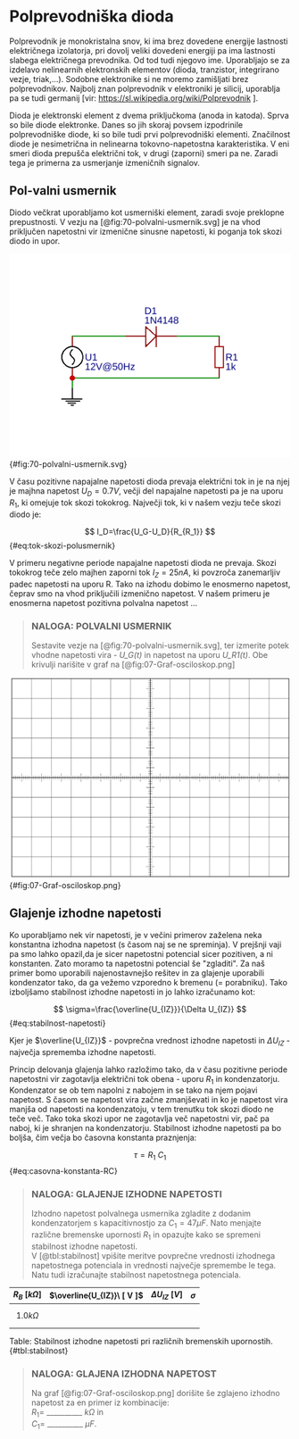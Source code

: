 # Polprevodniška dioda

Polprevodnik je monokristalna snov, ki ima brez dovedene energije lastnosti električnega izolatorja, pri dovolj veliki dovedeni energiji pa ima lastnosti slabega električnega prevodnika. Od tod tudi njegovo ime. Uporabljajo se za izdelavo nelinearnih elektronskih elementov (dioda, tranzistor, integrirano vezje, triak,\...). Sodobne elektronike si ne moremo zamišljati brez polprevodnikov. Najbolj znan polprevodnik v
elektroniki je silicij, uporablja pa se tudi germanij  \[vir:
https://sl.wikipedia.org/wiki/Polprevodnik \].

Dioda je elektronski element z dvema priključkoma (anoda in katoda).  Sprva so bile diode elektronke. Danes so jih skoraj povsem izpodrinile polprevodniške diode, ki so bile tudi prvi polprevodniški elementi.  Značilnost diode je nesimetrična in nelinearna tokovno-napetostna karakteristika. V eni smeri dioda prepušča električni tok, v drugi (zaporni) smeri pa ne. Zaradi tega je primerna za usmerjanje izmeničnih signalov.

## Pol-valni usmernik

Diodo večkrat uporabljamo kot usmerniški element, zaradi svoje preklopne prepustnosti. V vezju na [@fig:70-polvalni-usmernik.svg] je na vhod priključen napetostni vir izmenične sinusne napetosti, ki poganja tok skozi diodo in upor.

![Polvalni usmernik s polprevodniško diodo.](./slike/70-polvalni-usmernik.svg){#fig:70-polvalni-usmernik.svg}

V času pozitivne napajalne napetosti dioda prevaja električni tok in je na njej je majhna napetost $U_D= 0.7V$, večji del napajalne napetosti pa je na uporu $R_1$, ki omejuje tok skozi tokokrog. Največji tok, ki v našem vezju teče skozi diodo je:

$$ I_D=\frac{U_G-U_D}{R_{R_1}} $${#eq:tok-skozi-polusmernik}

V primeru negativne periode napajalne napetosti dioda ne prevaja. Skozi
tokokrog teče zelo majhen zaporni tok $I_Z= 25 nA$, ki povzroča
zanemarljiv padec napetosti na uporu R. Tako na izhodu dobimo le
enosmerno napetost, čeprav smo na vhod priključili izmenično napetost. V
našem primeru je enosmerna napetost pozitivna polvalna napetost ...

> ### NALOGA: POLVALNI USMERNIK  
> Sestavite vezje na [@fig:70-polvalni-usmernik.svg], ter izmerite potek vhodne napetosti vira - *U_G(t)* in napetost na uporu *U_R1(t)*. Obe krivulji narišite v graf na [@fig:07-Graf-osciloskop.png]

![Časovna odvisnot izhodne napetosti polvalnega usmernika.](./slike/Graf-osciloskop.png){#fig:07-Graf-osciloskop.png}

## Glajenje izhodne napetosti

Ko uporabljamo nek vir napetosti, je v večini primerov zaželena neka konstantna izhodna napetost (s časom naj se ne spreminja). V prejšnji vaji pa smo lahko opazil,da je sicer napetostni potencial sicer pozitiven, a ni konstanten. Zato moramo ta napetostni potencial še "zgladiti". Za naš primer bomo uporabili najenostavnejšo rešitev in za glajenje uporabili kondenzator tako, da ga vežemo vzporedno k bremenu (= porabniku). Tako izboljšamo stabilnost izhodne napetosti in jo lahko izračunamo kot:

$$ \sigma=\frac{\overline{U_{IZ}}}{\Delta U_{IZ}} $${#eq:stabilnost-napetosti}

Kjer je $\overline{U_{IZ}}$ - povprečna vrednost izhodne napetosti in $\Delta U_{IZ}$ - največja sprememba izhodne napetosti.

Princip delovanja glajenja lahko razložimo tako, da v času pozitivne periode napetostni vir zagotavlja električni tok obena - uporu $R_1$ in kondenzatorju. Kondenzator se ob tem napolni z nabojem in se tako na njem pojavi napetost. S časom se napetost vira začne zmanjševati in ko je napetost vira manjša od napetosti na kondenzatoju, v tem trenutku tok skozi diodo ne teče več. Tako toka skozi upor ne zagotavlja več napetostni vir, pač pa naboj, ki je shranjen na kondenzatorju. Stabilnost izhodne napetosti pa bo boljša, čim večja bo časovna konstanta praznjenja:

$$ \tau=R_1\ C_1 $${#eq:casovna-konstanta-RC}

> ### NALOGA: GLAJENJE IZHODNE NAPETOSTI  
> Izhodno napetost polvalnega usmernika zgladite z dodanim kondenzatorjem s kapacitivnostjo za $C_1=47\mu F$. Nato menjajte različne bremenske upornosti $R_1$ in opazujte kako se spremeni stabilnost izhodne napetosti.  
> V [@tbl:stabilnost] vpišite meritve povprečne vrednosti izhodnega napetostnega potenciala in vrednosti največje spremembe le tega.  
> Natu tudi izračunajte stabilnost napetostnega potenciala.

| $R_B\ [ k\Omega ]$ | $\overline{U_{IZ}}\ [ V ]$ | $\Delta U_{IZ}\ [ V ]$ | $\sigma$ |
|:------------------:|:--------------------------:|------------------------|----------|
|                    |                            |                        |          |
|                    |                            |                        |          |
|    $1.0 k\Omega$   |                            |                        |          |
|                    |                            |                        |          |
|                    |                            |                        |          |

Table: Stabilnost izhodne napetosti pri različnih bremenskih upornostih. {#tbl:stabilnost}

> ### NALOGA: GLAJENA IZHODNA NAPETOST
> Na graf [@fig:07-Graf-osciloskop.png] dorišite še zglajeno izhodno napetost za en primer iz kombinacije:  
> $R_1=$ __________ $k\Omega$ in  
> $C_1=$ __________ $\mu F$.
